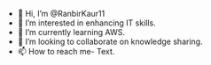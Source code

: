 - 👋 Hi, I’m @RanbirKaur11
- 👀 I’m interested in enhancing IT skills.
- 🌱 I’m currently learning AWS.
- 💞️ I’m looking to collaborate on knowledge sharing.
- 📫 How to reach me- Text. 

<!---
RanbirKaur11/RanbirKaur11 is a ✨ special ✨ repository because its `README.md` (this file) appears on your GitHub profile.
You can click the Preview link to take a look at your changes.
--->
